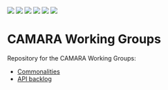 <a href="https://github.com/camaraproject/WorkingGroups/commits/" title="Last Commit"><img src="https://img.shields.io/github/last-commit/camaraproject/WorkingGroups?style=plastic"></a>
<a href="https://github.com/camaraproject/WorkingGroups/issues" title="Open Issues"><img src="https://img.shields.io/github/issues/camaraproject/WorkingGroups?style=plastic"></a>
<a href="https://github.com/camaraproject/WorkingGroups/pulls" title="Open Pull Requests"><img src="https://img.shields.io/github/issues-pr/camaraproject/WorkingGroups?style=plastic"></a>
<a href="https://github.com/camaraproject/WorkingGroups/graphs/contributors" title="Contributors"><img src="https://img.shields.io/github/contributors/camaraproject/WorkingGroups?style=plastic"></a>
<a href="https://github.com/camaraproject/WorkingGroups" title="Repo Size"><img src="https://img.shields.io/github/repo-size/camaraproject/WorkingGroups?style=plastic"></a>
<a href="https://github.com/camaraproject/WorkingGroups/blob/main/LICENSE" title="License"><img src="https://img.shields.io/badge/License-Apache%202.0-green.svg?style=plastic"></a>

# CAMARA Working Groups
Repository for the CAMARA Working Groups:
* [Commonalities](https://github.com/camaraproject/WorkingGroups/tree/main/Commonalities)
* [API backlog](https://github.com/camaraproject/WorkingGroups/tree/main/APIBacklog)
